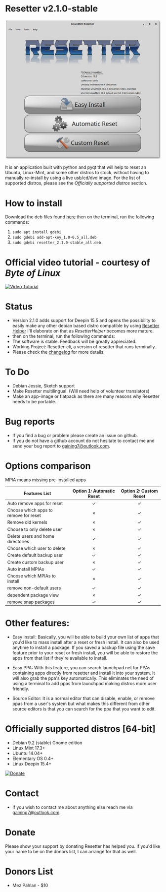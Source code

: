# Resetter v2.1.0-stable
![alt tag](https://github.com/gaining/Resetter/blob/master/Resetter/resetter-screenshot.png)

It is an application built with python and pyqt that will help to reset an Ubuntu, Linux-Mint, and some other distros to stock, without having to manually re-install by using a live usb/cd/dvd image. For the list of supported distros, please see the *Officially supported distros* section.

# How to install
Download the deb files found [here](https://github.com/gaining/Resetter/releases/latest) then on the terminal, run the following commands:

1. `sudo apt install gdebi`
2. `sudo gdebi add-apt-key_1.0-0.5_all.deb`
3. `sudo gdebi resetter_2.1.0-stable_all.deb`

# Official video tutorial - courtesy of *Byte of Linux*

[![Video Tutorial](http://i3.ytimg.com/vi/PSmzWdGrs1M/maxresdefault.jpg)](https://youtu.be/PSmzWdGrs1M "Resetter Tutorial")


# Status
- Version 2.1.0 adds support for Deepin 15.5 and opens the possibility to easily make any other debian based distro compatible by using [Resetter Helper](https://github.com/gaining/ResetterHelper)
I'll elaborate on that as *ResetterHelper* becomes more mature.
- then on the terminal, run the following commands:
- The software is stable. Feedback will be greatly appreciated.
- Working Project: Resetter-cli, a version of resetter that runs terminally.
- Please check the [changelog](https://github.com/gaining/Resetter/blob/master/changelog) for more details.

# To Do
- Debian Jessie, Sketch support
- Make Resetter multilingual. (Will need help of volunteer translators)
- Make an app-image or flatpack as there are many reasons why Resetter needs to be portable.

# Bug reports
- If you find a bug or problem please create an issue on github.
- If you do not have a github account do not hesitate to contact me and send your bug report to gaining7@outlook.com.

# Options comparison

MPIA means missing pre-installed apps

<center>

| Features List                          | Option 1: Automatic Reset | Option 2: Custom Reset |
|----------------------------------------|:-------------------------:|:----------------------:|
| Auto remove apps for reset             |             ✓             |            ✓           |
| Choose which apps to remove for reset  |             ✗             |            ✓           |
| Remove old kernels                     |             ✗             |            ✓           |
| Choose to only delete user             |             ✗             |            ✓           |
| Delete users and home directories      |             ✓             |            ✓           |
| Choose which user to delete            |             ✗             |            ✓           |
| Create default backup user             |             ✓             |            ✓           |
| Create custom backup user              |             ✗             |            ✓           |
| Auto install MPIAs                     |             ✓             |            ✓           |
| Choose which MPIAs to install          |             ✗             |            ✓           |
| remove non-default users               |             ✓             |            ✓           |
| dependent package view                 |             ✗             |            ✓           |
| remove snap packages                   |             ✓             |            ✓           |


</center>

# Other features:
- Easy install: Basically, you will be able to build your own list of apps that you'd like to mass install after a reset or fresh install. It can also be used anytime to install a package. If you saved a backup file using the save feature prior to your reset or fresh install, you will be able to restore the apps from that list if they're available to install.

- Easy PPA: With this feature, you can search launchpad.net for PPAs containing apps directly from resetter and install it into your system. It will also grab the ppa's key automatically. This eliminates the need of using a terminal to add ppas from launchpad making distros more user friendly.

- Source Editor: It is a normal editor that can disable, enable, or remove ppas from a user's system but what makes this different from other source editors is that you can search for the ppa that you want to edit.

# Officially supported distros [64-bit]
- Debian 9.2 (stable) Gnome edition
- Linux Mint 17.3+
- Ubuntu 14.04+
- Elementary OS 0.4+
- Linux Deepin 15.4+

[![Donate](https://www.paypalobjects.com/en_US/i/btn/btn_donateCC_LG.gif)](https://www.paypal.com/cgi-bin/webscr?cmd=_s-xclick&hosted_button_id=8FET8RGU2ZKQ8)

# Contact
- If you wish to contact me about anything else reach me via gaining7@outlook.com.

# Donate
Please show your support by donating Resetter has helped you.
If you'd like your name to be on the donors list, I can arrange for that as well.

# Donors List
- Mez Pahlan - $10
